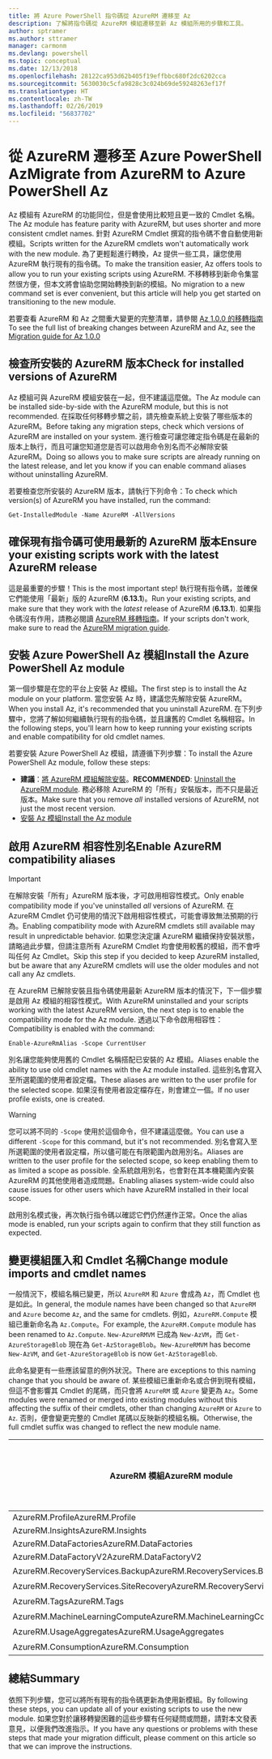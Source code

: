 ```yaml
---
title: 將 Azure PowerShell 指令碼從 AzureRM 遷移至 Az
description: 了解將指令碼從 AzureRM 模組遷移至新 Az 模組所用的步驟和工具。
author: sptramer
ms.author: sttramer
manager: carmonm
ms.devlang: powershell
ms.topic: conceptual
ms.date: 12/13/2018
ms.openlocfilehash: 28122ca953d62b405f19effbbc680f2dc6202cca
ms.sourcegitcommit: 5630030c5cfa9828c3c024b69de59248263ef17f
ms.translationtype: HT
ms.contentlocale: zh-TW
ms.lasthandoff: 02/26/2019
ms.locfileid: "56837702"
---
```

# <a name="migrate-from-azurerm-to-azure-powershell-az"></a><span data-ttu-id="1a861-103">從 AzureRM 遷移至 Azure PowerShell Az</span><span class="sxs-lookup"><span data-stu-id="1a861-103">Migrate from AzureRM to Azure PowerShell Az</span></span>

<span data-ttu-id="1a861-104">Az 模組有 AzureRM 的功能同位，但是會使用比較短且更一致的 Cmdlet 名稱。</span><span class="sxs-lookup"><span data-stu-id="1a861-104">The Az module has feature parity with AzureRM, but uses shorter and more consistent cmdlet names.</span></span>
<span data-ttu-id="1a861-105">針對 AzureRM Cmdlet 撰寫的指令碼不會自動使用新模組。</span><span class="sxs-lookup"><span data-stu-id="1a861-105">Scripts written for the AzureRM cmdlets won't automatically work with the new module.</span></span> <span data-ttu-id="1a861-106">為了更輕鬆進行轉換，Az 提供一些工具，讓您使用 AzureRM 執行現有的指令碼。</span><span class="sxs-lookup"><span data-stu-id="1a861-106">To make the transition easier, Az offers tools to allow you to run your existing scripts using AzureRM.</span></span> <span data-ttu-id="1a861-107">不移轉移到新命令集當然很方便，但本文將會協助您開始轉換到新的模組。</span><span class="sxs-lookup"><span data-stu-id="1a861-107">No migration to a new command set is ever convenient, but this article will help you get started on transitioning to the new module.</span></span>

<span data-ttu-id="1a861-108">若要查看 AzureRM 和 Az 之間重大變更的完整清單，請參閱 [Az 1.0.0 的移轉指南](migrate-az-1.0.0.md)</span><span class="sxs-lookup"><span data-stu-id="1a861-108">To see the full list of breaking changes between AzureRM and Az, see the [Migration guide for Az 1.0.0](migrate-az-1.0.0.md)</span></span>

## <a name="check-for-installed-versions-of-azurerm"></a><span data-ttu-id="1a861-109">檢查所安裝的 AzureRM 版本</span><span class="sxs-lookup"><span data-stu-id="1a861-109">Check for installed versions of AzureRM</span></span>

<span data-ttu-id="1a861-110">Az 模組可與 AzureRM 模組安裝在一起，但不建議這麼做。</span><span class="sxs-lookup"><span data-stu-id="1a861-110">The Az module can be installed side-by-side with the AzureRM module, but this is not recommended.</span></span> <span data-ttu-id="1a861-111">在採取任何移轉步驟之前，請先檢查系統上安裝了哪些版本的 AzureRM。</span><span class="sxs-lookup"><span data-stu-id="1a861-111">Before taking any migration steps, check which versions of AzureRM are installed on your system.</span></span> <span data-ttu-id="1a861-112">進行檢查可讓您確定指令碼是在最新的版本上執行，而且可讓您知道您是否可以啟用命令別名而不必解除安裝 AzureRM。</span><span class="sxs-lookup"><span data-stu-id="1a861-112">Doing so allows you to make sure scripts are already running on the latest release, and let you know if you can enable command aliases without uninstalling AzureRM.</span></span>

<span data-ttu-id="1a861-113">若要檢查您所安裝的 AzureRM 版本，請執行下列命令：</span><span class="sxs-lookup"><span data-stu-id="1a861-113">To check which version(s) of AzureRM you have installed, run the command:</span></span>

```powershell-interactive
Get-InstalledModule -Name AzureRM -AllVersions
```

## <a name="ensure-your-existing-scripts-work-with-the-latest-azurerm-release"></a><span data-ttu-id="1a861-114">確保現有指令碼可使用最新的 AzureRM 版本</span><span class="sxs-lookup"><span data-stu-id="1a861-114">Ensure your existing scripts work with the latest AzureRM release</span></span>

<span data-ttu-id="1a861-115">這是最重要的步驟！</span><span class="sxs-lookup"><span data-stu-id="1a861-115">This is the most important step!</span></span> <span data-ttu-id="1a861-116">執行現有指令碼，並確保它們能使用「最新」版的 AzureRM (__6.13.1__)。</span><span class="sxs-lookup"><span data-stu-id="1a861-116">Run your existing scripts, and make sure that they work with the _latest_ release of AzureRM (__6.13.1__).</span></span> <span data-ttu-id="1a861-117">如果指令碼沒有作用，請務必閱讀 [AzureRM 移轉指南](/powershell/azure/azurerm/migration-guide.6.0.0)。</span><span class="sxs-lookup"><span data-stu-id="1a861-117">If your scripts don't work, make sure to read the [AzureRM migration guide](/powershell/azure/azurerm/migration-guide.6.0.0).</span></span>

## <a name="install-the-azure-powershell-az-module"></a><span data-ttu-id="1a861-118">安裝 Azure PowerShell Az 模組</span><span class="sxs-lookup"><span data-stu-id="1a861-118">Install the Azure PowerShell Az module</span></span>

<span data-ttu-id="1a861-119">第一個步驟是在您的平台上安裝 Az 模組。</span><span class="sxs-lookup"><span data-stu-id="1a861-119">The first step is to install the Az module on your platform.</span></span> <span data-ttu-id="1a861-120">當您安裝 Az 時，建議您先解除安裝 AzureRM。</span><span class="sxs-lookup"><span data-stu-id="1a861-120">When you install Az, it's recommended that you uninstall AzureRM.</span></span> <span data-ttu-id="1a861-121">在下列步驟中，您將了解如何繼續執行現有的指令碼，並且讓舊的 Cmdlet 名稱相容。</span><span class="sxs-lookup"><span data-stu-id="1a861-121">In the following steps, you'll learn how to keep running your existing scripts and enable compatibility for old cmdlet names.</span></span>

<span data-ttu-id="1a861-122">若要安裝 Azure PowerShell Az 模組，請遵循下列步驟：</span><span class="sxs-lookup"><span data-stu-id="1a861-122">To install the Azure PowerShell Az module, follow these steps:</span></span>

* <span data-ttu-id="1a861-123">__建議__：[將 AzureRM 模組解除安裝](/powershell/azure/uninstall-az-ps#uninstall-the-azurerm-module)。</span><span class="sxs-lookup"><span data-stu-id="1a861-123">__RECOMMENDED__: [Uninstall the AzureRM module](/powershell/azure/uninstall-az-ps#uninstall-the-azurerm-module).</span></span>
  <span data-ttu-id="1a861-124">務必移除 AzureRM 的「所有」安裝版本，而不只是最近版本。</span><span class="sxs-lookup"><span data-stu-id="1a861-124">Make sure that you remove _all_ installed versions of AzureRM, not just the most recent version.</span></span>
* [<span data-ttu-id="1a861-125">安裝 Az 模組</span><span class="sxs-lookup"><span data-stu-id="1a861-125">Install the Az module</span></span>](install-az-ps.md)

## <a name="a-namealiasesenable-azurerm-compatibility-aliases"></a><span data-ttu-id="1a861-126"><a name="aliases"/>啟用 AzureRM 相容性別名</span><span class="sxs-lookup"><span data-stu-id="1a861-126"><a name="aliases"/>Enable AzureRM compatibility aliases</span></span> 

> [!IMPORTANT]
>
> <span data-ttu-id="1a861-127">在解除安裝「所有」AzureRM 版本後，才可啟用相容性模式。</span><span class="sxs-lookup"><span data-stu-id="1a861-127">Only enable compatibility mode if you've uninstalled _all_ versions of AzureRM.</span></span> <span data-ttu-id="1a861-128">在 AzureRM Cmdlet 仍可使用的情況下啟用相容性模式，可能會導致無法預期的行為。</span><span class="sxs-lookup"><span data-stu-id="1a861-128">Enabling compatibility mode with AzureRM cmdlets still available may result in unpredictable behavior.</span></span> <span data-ttu-id="1a861-129">如果您決定讓 AzureRM 繼續保持安裝狀態，請略過此步驟，但請注意所有 AzureRM Cmdlet 均會使用較舊的模組，而不會呼叫任何 Az Cmdlet。</span><span class="sxs-lookup"><span data-stu-id="1a861-129">Skip this step if you decided to keep AzureRM installed, but be aware that any AzureRM cmdlets will use the older modules and not call any Az cmdlets.</span></span>

<span data-ttu-id="1a861-130">在 AzureRM 已解除安裝且指令碼使用最新 AzureRM 版本的情況下，下一個步驟是啟用 Az 模組的相容性模式。</span><span class="sxs-lookup"><span data-stu-id="1a861-130">With AzureRM uninstalled and your scripts working with the latest AzureRM version, the next step is to enable the compatibility mode for the Az module.</span></span> <span data-ttu-id="1a861-131">透過以下命令啟用相容性：</span><span class="sxs-lookup"><span data-stu-id="1a861-131">Compatibility is enabled with the command:</span></span>

```powershell-interactive
Enable-AzureRmAlias -Scope CurrentUser
```

<span data-ttu-id="1a861-132">別名讓您能夠使用舊的 Cmdlet 名稱搭配已安裝的 Az 模組。</span><span class="sxs-lookup"><span data-stu-id="1a861-132">Aliases enable the ability to use old cmdlet names with the Az module installed.</span></span> <span data-ttu-id="1a861-133">這些別名會寫入至所選範圍的使用者設定檔。</span><span class="sxs-lookup"><span data-stu-id="1a861-133">These aliases are written to the user profile for the selected scope.</span></span> <span data-ttu-id="1a861-134">如果沒有使用者設定檔存在，則會建立一個。</span><span class="sxs-lookup"><span data-stu-id="1a861-134">If no user profile exists, one is created.</span></span>

> [!WARNING]
>
> <span data-ttu-id="1a861-135">您可以將不同的 `-Scope` 使用於這個命令，但不建議這麼做。</span><span class="sxs-lookup"><span data-stu-id="1a861-135">You can use a different `-Scope` for this command, but it's not recommended.</span></span> <span data-ttu-id="1a861-136">別名會寫入至所選範圍的使用者設定檔，所以儘可能在有限範圍內啟用別名。</span><span class="sxs-lookup"><span data-stu-id="1a861-136">Aliases are written to the user profile for the selected scope, so keep enabling them to as limited a scope as possible.</span></span> <span data-ttu-id="1a861-137">全系統啟用別名，也會對在其本機範圍內安裝 AzureRM 的其他使用者造成問題。</span><span class="sxs-lookup"><span data-stu-id="1a861-137">Enabling aliases system-wide could also cause issues for other users which have AzureRM installed in their local scope.</span></span>

<span data-ttu-id="1a861-138">啟用別名模式後，再次執行指令碼以確認它們仍然運作正常。</span><span class="sxs-lookup"><span data-stu-id="1a861-138">Once the alias mode is enabled, run your scripts again to confirm that they still function as expected.</span></span> 

## <a name="change-module-imports-and-cmdlet-names"></a><span data-ttu-id="1a861-139">變更模組匯入和 Cmdlet 名稱</span><span class="sxs-lookup"><span data-stu-id="1a861-139">Change module imports and cmdlet names</span></span>

<span data-ttu-id="1a861-140">一般情況下，模組名稱已變更，所以 `AzureRM` 和 `Azure` 會成為 `Az`，而 Cmdlet 也是如此。</span><span class="sxs-lookup"><span data-stu-id="1a861-140">In general, the module names have been changed so that `AzureRM` and `Azure` become `Az`, and the same for cmdlets.</span></span>
<span data-ttu-id="1a861-141">例如，`AzureRM.Compute` 模組已重新命名為 `Az.Compute`。</span><span class="sxs-lookup"><span data-stu-id="1a861-141">For example, the `AzureRM.Compute` module has been renamed to `Az.Compute`.</span></span> <span data-ttu-id="1a861-142">`New-AzureRMVM` 已成為 `New-AzVM`，而 `Get-AzureStorageBlob` 現在為 `Get-AzStorageBlob`。</span><span class="sxs-lookup"><span data-stu-id="1a861-142">`New-AzureRMVM` has become `New-AzVM`, and `Get-AzureStorageBlob` is now `Get-AzStorageBlob`.</span></span>

<span data-ttu-id="1a861-143">此命名變更有一些應該留意的例外狀況。</span><span class="sxs-lookup"><span data-stu-id="1a861-143">There are exceptions to this naming change that you should be aware of.</span></span> <span data-ttu-id="1a861-144">某些模組已重新命名或合併到現有模組，但這不會影響其 Cmdlet 的尾碼，而只會將 `AzureRM` 或 `Azure` 變更為 `Az`。</span><span class="sxs-lookup"><span data-stu-id="1a861-144">Some modules were renamed or merged into existing modules without this affecting the suffix of their cmdlets, other than changing `AzureRM` or `Azure` to `Az`.</span></span> <span data-ttu-id="1a861-145">否則，便會變更完整的 Cmdlet 尾碼以反映新的模組名稱。</span><span class="sxs-lookup"><span data-stu-id="1a861-145">Otherwise, the full cmdlet suffix was changed to reflect the new module name.</span></span>

| <span data-ttu-id="1a861-146">AzureRM 模組</span><span class="sxs-lookup"><span data-stu-id="1a861-146">AzureRM module</span></span> | <span data-ttu-id="1a861-147">Az 模組</span><span class="sxs-lookup"><span data-stu-id="1a861-147">Az module</span></span> | <span data-ttu-id="1a861-148">Cmdlet 尾碼有變更嗎？</span><span class="sxs-lookup"><span data-stu-id="1a861-148">Cmdlet suffix changed?</span></span> |
|----------------|-----------|------------------------|
| <span data-ttu-id="1a861-149">AzureRM.Profile</span><span class="sxs-lookup"><span data-stu-id="1a861-149">AzureRM.Profile</span></span> | <span data-ttu-id="1a861-150">Az.Accounts</span><span class="sxs-lookup"><span data-stu-id="1a861-150">Az.Accounts</span></span> | <span data-ttu-id="1a861-151">yes</span><span class="sxs-lookup"><span data-stu-id="1a861-151">Yes</span></span> |
| <span data-ttu-id="1a861-152">AzureRM.Insights</span><span class="sxs-lookup"><span data-stu-id="1a861-152">AzureRM.Insights</span></span> | <span data-ttu-id="1a861-153">Az.Monitor</span><span class="sxs-lookup"><span data-stu-id="1a861-153">Az.Monitor</span></span> | <span data-ttu-id="1a861-154">yes</span><span class="sxs-lookup"><span data-stu-id="1a861-154">Yes</span></span> |
| <span data-ttu-id="1a861-155">AzureRM.DataFactories</span><span class="sxs-lookup"><span data-stu-id="1a861-155">AzureRM.DataFactories</span></span> | <span data-ttu-id="1a861-156">Az.DataFactory</span><span class="sxs-lookup"><span data-stu-id="1a861-156">Az.DataFactory</span></span> | <span data-ttu-id="1a861-157">yes</span><span class="sxs-lookup"><span data-stu-id="1a861-157">Yes</span></span> |
| <span data-ttu-id="1a861-158">AzureRM.DataFactoryV2</span><span class="sxs-lookup"><span data-stu-id="1a861-158">AzureRM.DataFactoryV2</span></span> | <span data-ttu-id="1a861-159">Az.DataFactory</span><span class="sxs-lookup"><span data-stu-id="1a861-159">Az.DataFactory</span></span> | <span data-ttu-id="1a861-160">yes</span><span class="sxs-lookup"><span data-stu-id="1a861-160">Yes</span></span> |
| <span data-ttu-id="1a861-161">AzureRM.RecoveryServices.Backup</span><span class="sxs-lookup"><span data-stu-id="1a861-161">AzureRM.RecoveryServices.Backup</span></span> | <span data-ttu-id="1a861-162">Az.RecoveryServices</span><span class="sxs-lookup"><span data-stu-id="1a861-162">Az.RecoveryServices</span></span> | <span data-ttu-id="1a861-163">否</span><span class="sxs-lookup"><span data-stu-id="1a861-163">No</span></span> |
| <span data-ttu-id="1a861-164">AzureRM.RecoveryServices.SiteRecovery</span><span class="sxs-lookup"><span data-stu-id="1a861-164">AzureRM.RecoveryServices.SiteRecovery</span></span> | <span data-ttu-id="1a861-165">Az.RecoveryServices</span><span class="sxs-lookup"><span data-stu-id="1a861-165">Az.RecoveryServices</span></span> | <span data-ttu-id="1a861-166">否</span><span class="sxs-lookup"><span data-stu-id="1a861-166">No</span></span> |
| <span data-ttu-id="1a861-167">AzureRM.Tags</span><span class="sxs-lookup"><span data-stu-id="1a861-167">AzureRM.Tags</span></span> | <span data-ttu-id="1a861-168">Az.Resources</span><span class="sxs-lookup"><span data-stu-id="1a861-168">Az.Resources</span></span> | <span data-ttu-id="1a861-169">否</span><span class="sxs-lookup"><span data-stu-id="1a861-169">No</span></span> |
| <span data-ttu-id="1a861-170">AzureRM.MachineLearningCompute</span><span class="sxs-lookup"><span data-stu-id="1a861-170">AzureRM.MachineLearningCompute</span></span> | <span data-ttu-id="1a861-171">Az.MachineLearning</span><span class="sxs-lookup"><span data-stu-id="1a861-171">Az.MachineLearning</span></span> | <span data-ttu-id="1a861-172">否</span><span class="sxs-lookup"><span data-stu-id="1a861-172">No</span></span> |
| <span data-ttu-id="1a861-173">AzureRM.UsageAggregates</span><span class="sxs-lookup"><span data-stu-id="1a861-173">AzureRM.UsageAggregates</span></span> | <span data-ttu-id="1a861-174">Az.Billing</span><span class="sxs-lookup"><span data-stu-id="1a861-174">Az.Billing</span></span> | <span data-ttu-id="1a861-175">否</span><span class="sxs-lookup"><span data-stu-id="1a861-175">No</span></span> |
| <span data-ttu-id="1a861-176">AzureRM.Consumption</span><span class="sxs-lookup"><span data-stu-id="1a861-176">AzureRM.Consumption</span></span> | <span data-ttu-id="1a861-177">Az.Billing</span><span class="sxs-lookup"><span data-stu-id="1a861-177">Az.Billing</span></span> | <span data-ttu-id="1a861-178">否</span><span class="sxs-lookup"><span data-stu-id="1a861-178">No</span></span> |

## <a name="summary"></a><span data-ttu-id="1a861-179">總結</span><span class="sxs-lookup"><span data-stu-id="1a861-179">Summary</span></span>

<span data-ttu-id="1a861-180">依照下列步驟，您可以將所有現有的指令碼更新為使用新模組。</span><span class="sxs-lookup"><span data-stu-id="1a861-180">By following these steps, you can update all of your existing scripts to use the new module.</span></span> <span data-ttu-id="1a861-181">如果您對於讓移轉變困難的這些步驟有任何疑問或問題，請對本文發表意見，以便我們改進指示。</span><span class="sxs-lookup"><span data-stu-id="1a861-181">If you have any questions or problems with these steps that made your migration difficult, please comment on this article so that we can improve the instructions.</span></span>
